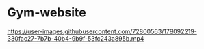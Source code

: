 # Gym-website

https://user-images.githubusercontent.com/72800563/178092219-330fac27-7b7b-40b4-9b9f-53fc243a895b.mp4

